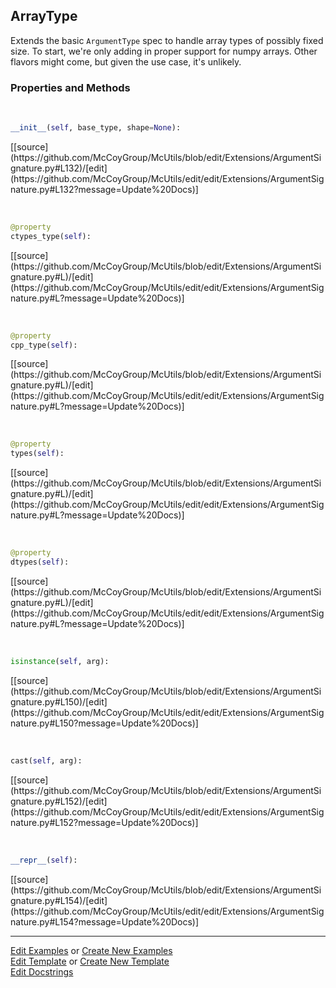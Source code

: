 ## <a id="McUtils.Extensions.ArgumentSignature.ArrayType">ArrayType</a>
Extends the basic `ArgumentType` spec to handle array types of possibly fixed size.
To start, we're only adding in proper support for numpy arrays.
Other flavors might come, but given the use case, it's unlikely.

### Properties and Methods
<a id="McUtils.Extensions.ArgumentSignature.ArrayType.__init__" class="docs-object-method">&nbsp;</a> 
```python
__init__(self, base_type, shape=None): 
```
<div class="docs-source-link" markdown="1">
[[source](https://github.com/McCoyGroup/McUtils/blob/edit/Extensions/ArgumentSignature.py#L132)/[edit](https://github.com/McCoyGroup/McUtils/edit/edit/Extensions/ArgumentSignature.py#L132?message=Update%20Docs)]
</div>

<a id="McUtils.Extensions.ArgumentSignature.ArrayType.ctypes_type" class="docs-object-method">&nbsp;</a> 
```python
@property
ctypes_type(self): 
```
<div class="docs-source-link" markdown="1">
[[source](https://github.com/McCoyGroup/McUtils/blob/edit/Extensions/ArgumentSignature.py#L)/[edit](https://github.com/McCoyGroup/McUtils/edit/edit/Extensions/ArgumentSignature.py#L?message=Update%20Docs)]
</div>

<a id="McUtils.Extensions.ArgumentSignature.ArrayType.cpp_type" class="docs-object-method">&nbsp;</a> 
```python
@property
cpp_type(self): 
```
<div class="docs-source-link" markdown="1">
[[source](https://github.com/McCoyGroup/McUtils/blob/edit/Extensions/ArgumentSignature.py#L)/[edit](https://github.com/McCoyGroup/McUtils/edit/edit/Extensions/ArgumentSignature.py#L?message=Update%20Docs)]
</div>

<a id="McUtils.Extensions.ArgumentSignature.ArrayType.types" class="docs-object-method">&nbsp;</a> 
```python
@property
types(self): 
```
<div class="docs-source-link" markdown="1">
[[source](https://github.com/McCoyGroup/McUtils/blob/edit/Extensions/ArgumentSignature.py#L)/[edit](https://github.com/McCoyGroup/McUtils/edit/edit/Extensions/ArgumentSignature.py#L?message=Update%20Docs)]
</div>

<a id="McUtils.Extensions.ArgumentSignature.ArrayType.dtypes" class="docs-object-method">&nbsp;</a> 
```python
@property
dtypes(self): 
```
<div class="docs-source-link" markdown="1">
[[source](https://github.com/McCoyGroup/McUtils/blob/edit/Extensions/ArgumentSignature.py#L)/[edit](https://github.com/McCoyGroup/McUtils/edit/edit/Extensions/ArgumentSignature.py#L?message=Update%20Docs)]
</div>

<a id="McUtils.Extensions.ArgumentSignature.ArrayType.isinstance" class="docs-object-method">&nbsp;</a> 
```python
isinstance(self, arg): 
```
<div class="docs-source-link" markdown="1">
[[source](https://github.com/McCoyGroup/McUtils/blob/edit/Extensions/ArgumentSignature.py#L150)/[edit](https://github.com/McCoyGroup/McUtils/edit/edit/Extensions/ArgumentSignature.py#L150?message=Update%20Docs)]
</div>

<a id="McUtils.Extensions.ArgumentSignature.ArrayType.cast" class="docs-object-method">&nbsp;</a> 
```python
cast(self, arg): 
```
<div class="docs-source-link" markdown="1">
[[source](https://github.com/McCoyGroup/McUtils/blob/edit/Extensions/ArgumentSignature.py#L152)/[edit](https://github.com/McCoyGroup/McUtils/edit/edit/Extensions/ArgumentSignature.py#L152?message=Update%20Docs)]
</div>

<a id="McUtils.Extensions.ArgumentSignature.ArrayType.__repr__" class="docs-object-method">&nbsp;</a> 
```python
__repr__(self): 
```
<div class="docs-source-link" markdown="1">
[[source](https://github.com/McCoyGroup/McUtils/blob/edit/Extensions/ArgumentSignature.py#L154)/[edit](https://github.com/McCoyGroup/McUtils/edit/edit/Extensions/ArgumentSignature.py#L154?message=Update%20Docs)]
</div>





___

[Edit Examples](https://github.com/McCoyGroup/McUtils/edit/edit/ci/examples/McUtils/Extensions/ArgumentSignature/ArrayType.md) or 
[Create New Examples](https://github.com/McCoyGroup/McUtils/new/edit/?filename=ci/examples/McUtils/Extensions/ArgumentSignature/ArrayType.md) <br/>
[Edit Template](https://github.com/McCoyGroup/McUtils/edit/edit/ci/docs/McUtils/Extensions/ArgumentSignature/ArrayType.md) or 
[Create New Template](https://github.com/McCoyGroup/McUtils/new/edit/?filename=ci/docs/templates/McUtils/Extensions/ArgumentSignature/ArrayType.md) <br/>
[Edit Docstrings](https://github.com/McCoyGroup/McUtils/edit/edit/McUtils/Extensions/ArgumentSignature.py?message=Update%20Docs)